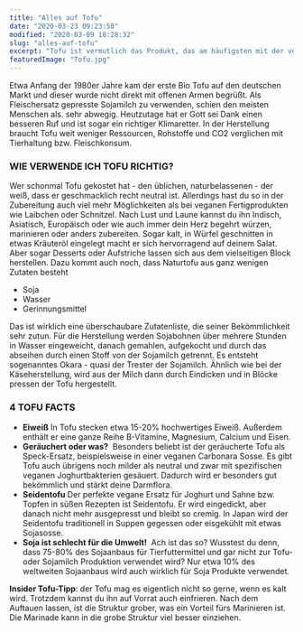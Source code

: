 ```yaml
---
title: "Alles auf Tofu"
date: "2020-03-23 09:23:58"
modified: "2020-03-09 18:28:32"
slug: "alles-auf-tofu"
excerpt: "Tofu ist vermutlich das Produkt, das am häufigsten mit der veganen Ernährung in Verbindung gebracht wird. Er kann so Einiges und ist nämlich überhaupt kein Langweiler. "
featuredImage: "Tofu.jpg"
---
```


Etwa Anfang der 1980er Jahre kam der erste Bio Tofu auf den deutschen Markt und dieser wurde nicht direkt mit offenen Armen begrüßt. Als Fleischersatz gepresste Sojamilch zu verwenden, schien den meisten Menschen als. sehr abwegig. Heutzutage hat er Gott sei Dank einen besseren Ruf und ist sogar ein richtiger Klimaretter. In der Herstellung braucht Tofu weit weniger Ressourcen, Rohstoffe und CO2 verglichen mit Tierhaltung bzw. Fleischkonsum.

### **WIE VERWENDE ICH TOFU RICHTIG?** 

Wer schonmal Tofu gekostet hat - den üblichen, naturbelassenen - der weiß, dass er geschmacklich recht neutral ist. Allerdings hast du so in der Zubereitung auch viel mehr Möglichkeiten als bei veganen Fertigprodukten wie Laibchen oder Schnitzel. Nach Lust und Laune kannst du ihn Indisch, Asiatisch, Europäisch oder wie auch immer dein Herz begehrt würzen, marinieren oder anders zubereiten. Sogar kalt, in Würfel geschnitten in etwas Kräuteröl eingelegt macht er sich hervorragend auf deinem Salat. Aber sogar Desserts oder Aufstriche lassen sich aus dem vielseitigen Block herstellen. Dazu kommt auch noch, dass Naturtofu aus ganz wenigen Zutaten besteht

*   Soja
*   Wasser
*   Gerinnungsmittel

Das ist wirklich eine überschaubare Zutatenliste, die seiner Bekömmlichkeit sehr zutun. Für die Herstellung werden Sojabohnen über mehrere Stunden in Wasser eingeweicht, danach gemahlen, aufgekocht und durch das abseihen durch einen Stoff von der Sojamilch getrennt. Es entsteht sogenanntes Okara - quasi der Trester der Sojamilch. Ähnlich wie bei der Käseherstellung, wird aus der Milch dann durch Eindicken und in Blöcke pressen der Tofu hergestellt.

### **4 TOFU FACTS**

*   **Eiweiß** In Tofu stecken etwa 15-20% hochwertiges Eiweiß. Außerdem enthält er eine ganze Reihe B-Vitamine, Magnesium, Calcium und Eisen.
*   **Geräuchert oder was?**  Besonders beliebt ist der geräucherte Tofu als Speck-Ersatz, beispielsweise in einer veganen Carbonara Sosse. Es gibt Tofu auch übrigens noch milder als neutral und zwar mit spezifischen veganen Joghurtbakterien gesäuert. Dadurch wird er besonders gut bekömmlich und stärkt deine Darmflora.
*   **Seidentofu** Der perfekte vegane Ersatz für Joghurt und Sahne bzw. Topfen in süßen Rezepten ist Seidentofu. Er wird eingedickt, aber danach nicht mehr ausgepresst und bleibt so cremig. In Japan wird der Seidentofu traditionell in Suppen gegessen oder eisgekühlt mit etwas Sojasosse.
*   **Soja ist schlecht für die Umwelt!**  Ach ist das so? Wusstest du denn, dass 75-80% des Sojaanbaus für Tierfuttermittel und gar nicht zur Tofu- oder Sojamilch Produktion verwendet wird? Nur etwa 10% des weltweiten Sojaanbaus wird auch wirklich für Soja Produkte verwendet.

**Insider Tofu-Tipp**: der Tofu mag es eigentlich nicht so gerne, wenn es kalt wird. Trotzdem kannst du ihn auf Vorrat auch einfrieren. Nach dem Auftauen lassen, ist die Struktur grober, was ein Vorteil fürs Marinieren ist. Die Marinade kann in die grobe Struktur viel besser einziehen.